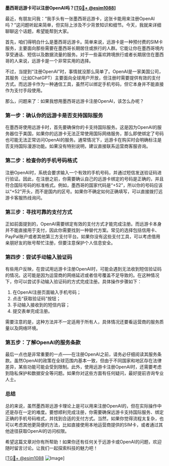 **墨西哥远游卡可以注册OpenAI吗？[[TG💪+ @esim1088](https://t.me/s/esim1088)]**

最近，有朋友问我：“我手头有一张墨西哥远游卡，这张卡能用来注册OpenAI吗？”这问题听起来简单，但实际上涉及不少背景知识和细节。今天，我就来详细聊聊这个话题，希望能帮到大家。

首先，咱们得明白什么是墨西哥远游卡。简单来说，远游卡是一种预付费的SIM卡服务，主要面向那些需要在墨西哥长期居住或旅行的人群。它能让你在墨西哥境内享受通话、短信以及数据流量的服务。对于一些喜欢跨境旅行或者长期居住在墨西哥的人来说，远游卡是一个非常实用的选择。

不过，当提到“注册OpenAI”时，事情就没那么简单了。OpenAI是一家美国公司，其服务（比如ChatGPT）主要面向全球用户开放，但注册时需要提供有效的支付方式。而远游卡作为一种通信工具，虽然可以绑定手机号码，但它本身并不能直接作为支付手段使用。

那么，问题来了：如果我想用墨西哥远游卡注册OpenAI，该怎么办呢？

### **第一步：确认你的远游卡是否支持国际服务**
在墨西哥使用远游卡时，首先要确保你的卡支持国际服务。这是因为OpenAI的服务器位于美国，如果你的远游卡无法正常使用国际网络服务，那么即使绑定了号码也可能无法正常访问OpenAI的服务。通常情况下，远游卡在购买时会明确标注是否支持国际漫游功能。如果没有特别说明，建议直接联系运营商客服咨询。

### **第二步：检查你的手机号码格式**
注册OpenAI时，系统会要求输入一个有效的手机号码，并通过短信发送验证码进行验证。因此，在注册之前，你需要确认自己的远游卡绑定的号码是正确的，并且符合国际号码的标准格式。例如，墨西哥的国家代码是“+52”，所以你的号码应该以“+52”开头，而不是国内的区号。如果你不确定如何正确填写，可以直接拨打远游卡客服热线询问。

### **第三步：寻找可靠的支付方式**
正如前面提到的，OpenAI需要绑定有效的支付方式才能完成注册。而远游卡本身并不能直接用于支付，因此你需要找到一种替代方案。常见的选择包括信用卡、PayPal账户或者其他第三方支付平台。如果你没有这些支付工具，可以考虑借用亲朋好友的账号帮忙注册，但要注意保护个人信息安全。

### **第四步：尝试手动输入验证码**
有些用户反映，在尝试用远游卡注册OpenAI时，可能会遇到无法收到短信验证码的情况。这可能是因为运营商的网络延迟或者信号覆盖不足导致的。在这种情况下，你可以尝试手动输入验证码的方式完成注册。具体操作步骤如下：
1. 在OpenAI注册页面输入手机号码；
2. 点击“获取验证码”按钮；
3. 手动输入接收到的短信内容；
4. 提交表单完成注册。

需要注意的是，这种方法并不一定适用于所有人，具体情况还要看运营商的服务质量以及网络环境。

### **第五步：了解OpenAI的服务条款**
最后一点也是非常重要的一点——在注册OpenAI之前，请务必仔细阅读其服务条款。虽然OpenAI的政策在全球范围内基本一致，但由于不同国家和地区存在法律差异，某些功能可能会受到限制。此外，使用远游卡注册OpenAI时，还需要考虑到隐私保护和数据安全等问题。如果你对这些方面有任何疑问，最好提前咨询专业人士。

### **总结**
总的来说，虽然墨西哥远游卡理论上是可以用来注册OpenAI的，但在实际操作中还是存在一定的难度。要想顺利完成注册，你需要确保远游卡支持国际服务、绑定正确的手机号码格式，并找到合适的支付方式。当然，如果你觉得流程太复杂，也可以考虑其他更简便的方法，比如直接使用本地运营商提供的SIM卡，或者通过其他途径获取OpenAI的访问权限。

希望这篇文章对你有所帮助！如果你还有任何关于远游卡或OpenAI的问题，欢迎随时留言讨论。让我们一起探索科技的魅力吧！

[[TG💪+ @esim1088](https://t.me/s/esim1088) ![Image](https://i.postimg.cc/4NQfJmqS/Snipaste-2025-05-13-00-14-12.png)]